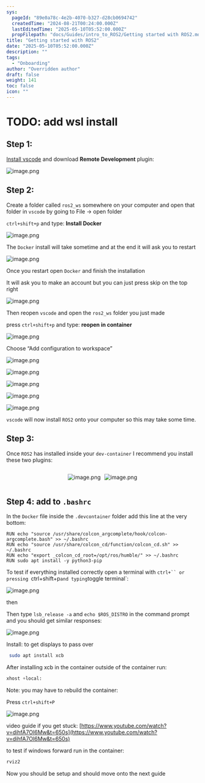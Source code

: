 ```yaml
---
sys:
  pageId: "89e0a78c-4e2b-4070-b327-d28cb0694742"
  createdTime: "2024-08-21T00:24:00.000Z"
  lastEditedTime: "2025-05-10T05:52:00.000Z"
  propFilepath: "docs/Guides/intro_to_ROS2/Getting started with ROS2.md"
title: "Getting started with ROS2"
date: "2025-05-10T05:52:00.000Z"
description: ""
tags:
  - "Onboarding"
author: "Overridden author"
draft: false
weight: 141
toc: false
icon: ""
---
```


# TODO: add wsl install

## Step 1:

[Install vscode](https://code.visualstudio.com/download) and download **Remote Development** plugin:

![image.png](https://prod-files-secure.s3.us-west-2.amazonaws.com/d518164a-d88e-44d1-a4ee-3adb3bd8bce0/efb52993-1881-4a40-b95e-6f020334f022/image.png?X-Amz-Algorithm=AWS4-HMAC-SHA256&X-Amz-Content-Sha256=UNSIGNED-PAYLOAD&X-Amz-Credential=ASIAZI2LB466RARLLUQH%2F20250619%2Fus-west-2%2Fs3%2Faws4_request&X-Amz-Date=20250619T041756Z&X-Amz-Expires=3600&X-Amz-Security-Token=IQoJb3JpZ2luX2VjELT%2F%2F%2F%2F%2F%2F%2F%2F%2F%2FwEaCXVzLXdlc3QtMiJGMEQCIFVOnnd%2FKaEAiNGK11lwStgNZqexRF0mv3KW43yJB14MAiB10Qi58t0TkJHJDkI1%2B8gpiTydQBKRgHqhq%2BgkfDVJ2SqIBAic%2F%2F%2F%2F%2F%2F%2F%2F%2F%2F8BEAAaDDYzNzQyMzE4MzgwNSIMmsQt39z%2BpmUw9xgEKtwDwH4JFTEbJnU6q8vVt0Bt7bMe5BrrumgD2amOtnZLC%2FNY8CFMiiNGMabGgjYT1ON%2FbvjYPK0bZ9rAsrFSf0HbrnLXyn3N7aB%2F7%2BTbT%2FPEO3oDoaVJo9ejvAu93uOxKQSeAo11eCNfSyCWv2MDI6tCoskJLOirML0p6KSP1W7tooF1f5Yj9WPMldHb56%2F4pELX0NFNoo0ecEflgiUxwlOXCdzNHyURiNRg2zpNU9ReUVPpqbC6H5GDXzTf3N8%2FQqnwTVdWGc%2FQNhPL7xdVzp3OaKnFP1p%2F4io0Fx8kt%2B0GiD3fcIrPEgAyec1A3GNeOFKx2d1RXJcWpKHyaANxrh%2BX9cAaRTrpuMq2O3%2Fkv4ln3CrKkhgxHL09PpXUwteOH%2BXprxfNJ62RogyQbdzu4IdRdPXkFdc5UGtdiABE8wdZZz3naSkG0YfF8T7zAoqraJSODDxEiGRD%2BS0YLqsS5txJ4K5nZR29BexfZ4NiFoTPEYqaVI3Zpz4Hz0l9l7%2BoPv14ecfq8s1a6OoJ7xvl72sv2EpmT9v9AXeOLcHGehAjvvlQy%2FCD%2BOYhndnlTy3loPPQ1LVWVpIQZy5ZCRC2QGbkg78CXK8scmiksx8jakXCFwVWLLdnH0fuiMarGjgwtoTOwgY6pgGHs8QM8wSoNrD9AG2%2FdQuB8KetbHa60tbLpQ2OhC4NLCJBrWDoWLodiSbGLeqa5hqSGSa5BzeVKtwr2Dd%2BPrCpEyQhGviKp3mithzNAOJhcDa17uA%2FfreZWU5ocCmQf7KLF8hRBNI4wIe84bhAkRrT5usW5KjL6cT9hAkh0fvUv0zi%2FUNt0KZN6HwX9VrbLtuyOrRY%2F4kcnrtJJa6q0AmWdPSPla4W&X-Amz-Signature=db5eceaaf74dc28bad2d259a543affc3549e59a285f4f75a202af411dc21f8fb&X-Amz-SignedHeaders=host&x-amz-checksum-mode=ENABLED&x-id=GetObject)

## Step 2:

Create a folder called `ros2_ws` somewhere on your computer and open that folder in `vscode` by going to File → open folder 

`ctrl+shift+p` and type: **Install Docker**

![image.png](https://prod-files-secure.s3.us-west-2.amazonaws.com/d518164a-d88e-44d1-a4ee-3adb3bd8bce0/2269dc0e-1cd5-47ff-bceb-c04ad9b2eab0/image.png?X-Amz-Algorithm=AWS4-HMAC-SHA256&X-Amz-Content-Sha256=UNSIGNED-PAYLOAD&X-Amz-Credential=ASIAZI2LB466RARLLUQH%2F20250619%2Fus-west-2%2Fs3%2Faws4_request&X-Amz-Date=20250619T041756Z&X-Amz-Expires=3600&X-Amz-Security-Token=IQoJb3JpZ2luX2VjELT%2F%2F%2F%2F%2F%2F%2F%2F%2F%2FwEaCXVzLXdlc3QtMiJGMEQCIFVOnnd%2FKaEAiNGK11lwStgNZqexRF0mv3KW43yJB14MAiB10Qi58t0TkJHJDkI1%2B8gpiTydQBKRgHqhq%2BgkfDVJ2SqIBAic%2F%2F%2F%2F%2F%2F%2F%2F%2F%2F8BEAAaDDYzNzQyMzE4MzgwNSIMmsQt39z%2BpmUw9xgEKtwDwH4JFTEbJnU6q8vVt0Bt7bMe5BrrumgD2amOtnZLC%2FNY8CFMiiNGMabGgjYT1ON%2FbvjYPK0bZ9rAsrFSf0HbrnLXyn3N7aB%2F7%2BTbT%2FPEO3oDoaVJo9ejvAu93uOxKQSeAo11eCNfSyCWv2MDI6tCoskJLOirML0p6KSP1W7tooF1f5Yj9WPMldHb56%2F4pELX0NFNoo0ecEflgiUxwlOXCdzNHyURiNRg2zpNU9ReUVPpqbC6H5GDXzTf3N8%2FQqnwTVdWGc%2FQNhPL7xdVzp3OaKnFP1p%2F4io0Fx8kt%2B0GiD3fcIrPEgAyec1A3GNeOFKx2d1RXJcWpKHyaANxrh%2BX9cAaRTrpuMq2O3%2Fkv4ln3CrKkhgxHL09PpXUwteOH%2BXprxfNJ62RogyQbdzu4IdRdPXkFdc5UGtdiABE8wdZZz3naSkG0YfF8T7zAoqraJSODDxEiGRD%2BS0YLqsS5txJ4K5nZR29BexfZ4NiFoTPEYqaVI3Zpz4Hz0l9l7%2BoPv14ecfq8s1a6OoJ7xvl72sv2EpmT9v9AXeOLcHGehAjvvlQy%2FCD%2BOYhndnlTy3loPPQ1LVWVpIQZy5ZCRC2QGbkg78CXK8scmiksx8jakXCFwVWLLdnH0fuiMarGjgwtoTOwgY6pgGHs8QM8wSoNrD9AG2%2FdQuB8KetbHa60tbLpQ2OhC4NLCJBrWDoWLodiSbGLeqa5hqSGSa5BzeVKtwr2Dd%2BPrCpEyQhGviKp3mithzNAOJhcDa17uA%2FfreZWU5ocCmQf7KLF8hRBNI4wIe84bhAkRrT5usW5KjL6cT9hAkh0fvUv0zi%2FUNt0KZN6HwX9VrbLtuyOrRY%2F4kcnrtJJa6q0AmWdPSPla4W&X-Amz-Signature=96893ede11d7c666ab2f25c7666670cf188a2be9ad6414cf0b7f71b7ae7f6b95&X-Amz-SignedHeaders=host&x-amz-checksum-mode=ENABLED&x-id=GetObject)

The `Docker` install will take sometime and at the end it will ask you to restart

![image.png](https://prod-files-secure.s3.us-west-2.amazonaws.com/d518164a-d88e-44d1-a4ee-3adb3bd8bce0/ed233f78-be33-4b1f-b89c-9c346c0e961e/image.png?X-Amz-Algorithm=AWS4-HMAC-SHA256&X-Amz-Content-Sha256=UNSIGNED-PAYLOAD&X-Amz-Credential=ASIAZI2LB466RARLLUQH%2F20250619%2Fus-west-2%2Fs3%2Faws4_request&X-Amz-Date=20250619T041756Z&X-Amz-Expires=3600&X-Amz-Security-Token=IQoJb3JpZ2luX2VjELT%2F%2F%2F%2F%2F%2F%2F%2F%2F%2FwEaCXVzLXdlc3QtMiJGMEQCIFVOnnd%2FKaEAiNGK11lwStgNZqexRF0mv3KW43yJB14MAiB10Qi58t0TkJHJDkI1%2B8gpiTydQBKRgHqhq%2BgkfDVJ2SqIBAic%2F%2F%2F%2F%2F%2F%2F%2F%2F%2F8BEAAaDDYzNzQyMzE4MzgwNSIMmsQt39z%2BpmUw9xgEKtwDwH4JFTEbJnU6q8vVt0Bt7bMe5BrrumgD2amOtnZLC%2FNY8CFMiiNGMabGgjYT1ON%2FbvjYPK0bZ9rAsrFSf0HbrnLXyn3N7aB%2F7%2BTbT%2FPEO3oDoaVJo9ejvAu93uOxKQSeAo11eCNfSyCWv2MDI6tCoskJLOirML0p6KSP1W7tooF1f5Yj9WPMldHb56%2F4pELX0NFNoo0ecEflgiUxwlOXCdzNHyURiNRg2zpNU9ReUVPpqbC6H5GDXzTf3N8%2FQqnwTVdWGc%2FQNhPL7xdVzp3OaKnFP1p%2F4io0Fx8kt%2B0GiD3fcIrPEgAyec1A3GNeOFKx2d1RXJcWpKHyaANxrh%2BX9cAaRTrpuMq2O3%2Fkv4ln3CrKkhgxHL09PpXUwteOH%2BXprxfNJ62RogyQbdzu4IdRdPXkFdc5UGtdiABE8wdZZz3naSkG0YfF8T7zAoqraJSODDxEiGRD%2BS0YLqsS5txJ4K5nZR29BexfZ4NiFoTPEYqaVI3Zpz4Hz0l9l7%2BoPv14ecfq8s1a6OoJ7xvl72sv2EpmT9v9AXeOLcHGehAjvvlQy%2FCD%2BOYhndnlTy3loPPQ1LVWVpIQZy5ZCRC2QGbkg78CXK8scmiksx8jakXCFwVWLLdnH0fuiMarGjgwtoTOwgY6pgGHs8QM8wSoNrD9AG2%2FdQuB8KetbHa60tbLpQ2OhC4NLCJBrWDoWLodiSbGLeqa5hqSGSa5BzeVKtwr2Dd%2BPrCpEyQhGviKp3mithzNAOJhcDa17uA%2FfreZWU5ocCmQf7KLF8hRBNI4wIe84bhAkRrT5usW5KjL6cT9hAkh0fvUv0zi%2FUNt0KZN6HwX9VrbLtuyOrRY%2F4kcnrtJJa6q0AmWdPSPla4W&X-Amz-Signature=24f52d100c6d833248f8fdea7e66aff3e01f7455c2f5070e11bec18a0bc68010&X-Amz-SignedHeaders=host&x-amz-checksum-mode=ENABLED&x-id=GetObject)

Once you restart open `Docker` and finish the installation

It will ask you to make an account but you can just press skip on the top right

![image.png](https://prod-files-secure.s3.us-west-2.amazonaws.com/d518164a-d88e-44d1-a4ee-3adb3bd8bce0/21010ad9-1659-4fd9-9f59-9932a09b2a3d/image.png?X-Amz-Algorithm=AWS4-HMAC-SHA256&X-Amz-Content-Sha256=UNSIGNED-PAYLOAD&X-Amz-Credential=ASIAZI2LB466RARLLUQH%2F20250619%2Fus-west-2%2Fs3%2Faws4_request&X-Amz-Date=20250619T041756Z&X-Amz-Expires=3600&X-Amz-Security-Token=IQoJb3JpZ2luX2VjELT%2F%2F%2F%2F%2F%2F%2F%2F%2F%2FwEaCXVzLXdlc3QtMiJGMEQCIFVOnnd%2FKaEAiNGK11lwStgNZqexRF0mv3KW43yJB14MAiB10Qi58t0TkJHJDkI1%2B8gpiTydQBKRgHqhq%2BgkfDVJ2SqIBAic%2F%2F%2F%2F%2F%2F%2F%2F%2F%2F8BEAAaDDYzNzQyMzE4MzgwNSIMmsQt39z%2BpmUw9xgEKtwDwH4JFTEbJnU6q8vVt0Bt7bMe5BrrumgD2amOtnZLC%2FNY8CFMiiNGMabGgjYT1ON%2FbvjYPK0bZ9rAsrFSf0HbrnLXyn3N7aB%2F7%2BTbT%2FPEO3oDoaVJo9ejvAu93uOxKQSeAo11eCNfSyCWv2MDI6tCoskJLOirML0p6KSP1W7tooF1f5Yj9WPMldHb56%2F4pELX0NFNoo0ecEflgiUxwlOXCdzNHyURiNRg2zpNU9ReUVPpqbC6H5GDXzTf3N8%2FQqnwTVdWGc%2FQNhPL7xdVzp3OaKnFP1p%2F4io0Fx8kt%2B0GiD3fcIrPEgAyec1A3GNeOFKx2d1RXJcWpKHyaANxrh%2BX9cAaRTrpuMq2O3%2Fkv4ln3CrKkhgxHL09PpXUwteOH%2BXprxfNJ62RogyQbdzu4IdRdPXkFdc5UGtdiABE8wdZZz3naSkG0YfF8T7zAoqraJSODDxEiGRD%2BS0YLqsS5txJ4K5nZR29BexfZ4NiFoTPEYqaVI3Zpz4Hz0l9l7%2BoPv14ecfq8s1a6OoJ7xvl72sv2EpmT9v9AXeOLcHGehAjvvlQy%2FCD%2BOYhndnlTy3loPPQ1LVWVpIQZy5ZCRC2QGbkg78CXK8scmiksx8jakXCFwVWLLdnH0fuiMarGjgwtoTOwgY6pgGHs8QM8wSoNrD9AG2%2FdQuB8KetbHa60tbLpQ2OhC4NLCJBrWDoWLodiSbGLeqa5hqSGSa5BzeVKtwr2Dd%2BPrCpEyQhGviKp3mithzNAOJhcDa17uA%2FfreZWU5ocCmQf7KLF8hRBNI4wIe84bhAkRrT5usW5KjL6cT9hAkh0fvUv0zi%2FUNt0KZN6HwX9VrbLtuyOrRY%2F4kcnrtJJa6q0AmWdPSPla4W&X-Amz-Signature=3b435de851096397b6707500215ca0f9da1bccd26fce7d7da238fbadcb95894d&X-Amz-SignedHeaders=host&x-amz-checksum-mode=ENABLED&x-id=GetObject)

Then reopen `vscode` and open the `ros2_ws` folder you just made

press `ctrl+shift+p` and type: **reopen in container**

![image.png](https://prod-files-secure.s3.us-west-2.amazonaws.com/d518164a-d88e-44d1-a4ee-3adb3bd8bce0/4e93b8c2-41ad-488c-8095-c74205196118/image.png?X-Amz-Algorithm=AWS4-HMAC-SHA256&X-Amz-Content-Sha256=UNSIGNED-PAYLOAD&X-Amz-Credential=ASIAZI2LB466RARLLUQH%2F20250619%2Fus-west-2%2Fs3%2Faws4_request&X-Amz-Date=20250619T041756Z&X-Amz-Expires=3600&X-Amz-Security-Token=IQoJb3JpZ2luX2VjELT%2F%2F%2F%2F%2F%2F%2F%2F%2F%2FwEaCXVzLXdlc3QtMiJGMEQCIFVOnnd%2FKaEAiNGK11lwStgNZqexRF0mv3KW43yJB14MAiB10Qi58t0TkJHJDkI1%2B8gpiTydQBKRgHqhq%2BgkfDVJ2SqIBAic%2F%2F%2F%2F%2F%2F%2F%2F%2F%2F8BEAAaDDYzNzQyMzE4MzgwNSIMmsQt39z%2BpmUw9xgEKtwDwH4JFTEbJnU6q8vVt0Bt7bMe5BrrumgD2amOtnZLC%2FNY8CFMiiNGMabGgjYT1ON%2FbvjYPK0bZ9rAsrFSf0HbrnLXyn3N7aB%2F7%2BTbT%2FPEO3oDoaVJo9ejvAu93uOxKQSeAo11eCNfSyCWv2MDI6tCoskJLOirML0p6KSP1W7tooF1f5Yj9WPMldHb56%2F4pELX0NFNoo0ecEflgiUxwlOXCdzNHyURiNRg2zpNU9ReUVPpqbC6H5GDXzTf3N8%2FQqnwTVdWGc%2FQNhPL7xdVzp3OaKnFP1p%2F4io0Fx8kt%2B0GiD3fcIrPEgAyec1A3GNeOFKx2d1RXJcWpKHyaANxrh%2BX9cAaRTrpuMq2O3%2Fkv4ln3CrKkhgxHL09PpXUwteOH%2BXprxfNJ62RogyQbdzu4IdRdPXkFdc5UGtdiABE8wdZZz3naSkG0YfF8T7zAoqraJSODDxEiGRD%2BS0YLqsS5txJ4K5nZR29BexfZ4NiFoTPEYqaVI3Zpz4Hz0l9l7%2BoPv14ecfq8s1a6OoJ7xvl72sv2EpmT9v9AXeOLcHGehAjvvlQy%2FCD%2BOYhndnlTy3loPPQ1LVWVpIQZy5ZCRC2QGbkg78CXK8scmiksx8jakXCFwVWLLdnH0fuiMarGjgwtoTOwgY6pgGHs8QM8wSoNrD9AG2%2FdQuB8KetbHa60tbLpQ2OhC4NLCJBrWDoWLodiSbGLeqa5hqSGSa5BzeVKtwr2Dd%2BPrCpEyQhGviKp3mithzNAOJhcDa17uA%2FfreZWU5ocCmQf7KLF8hRBNI4wIe84bhAkRrT5usW5KjL6cT9hAkh0fvUv0zi%2FUNt0KZN6HwX9VrbLtuyOrRY%2F4kcnrtJJa6q0AmWdPSPla4W&X-Amz-Signature=67f3391c7ca3a244032aeca3facfb78d04488c39cf1fcae202276c93c722e342&X-Amz-SignedHeaders=host&x-amz-checksum-mode=ENABLED&x-id=GetObject)

Choose “Add configuration to workspace”

![image.png](https://prod-files-secure.s3.us-west-2.amazonaws.com/d518164a-d88e-44d1-a4ee-3adb3bd8bce0/9560b282-5060-4989-ba37-97e7b2c22476/image.png?X-Amz-Algorithm=AWS4-HMAC-SHA256&X-Amz-Content-Sha256=UNSIGNED-PAYLOAD&X-Amz-Credential=ASIAZI2LB466RARLLUQH%2F20250619%2Fus-west-2%2Fs3%2Faws4_request&X-Amz-Date=20250619T041756Z&X-Amz-Expires=3600&X-Amz-Security-Token=IQoJb3JpZ2luX2VjELT%2F%2F%2F%2F%2F%2F%2F%2F%2F%2FwEaCXVzLXdlc3QtMiJGMEQCIFVOnnd%2FKaEAiNGK11lwStgNZqexRF0mv3KW43yJB14MAiB10Qi58t0TkJHJDkI1%2B8gpiTydQBKRgHqhq%2BgkfDVJ2SqIBAic%2F%2F%2F%2F%2F%2F%2F%2F%2F%2F8BEAAaDDYzNzQyMzE4MzgwNSIMmsQt39z%2BpmUw9xgEKtwDwH4JFTEbJnU6q8vVt0Bt7bMe5BrrumgD2amOtnZLC%2FNY8CFMiiNGMabGgjYT1ON%2FbvjYPK0bZ9rAsrFSf0HbrnLXyn3N7aB%2F7%2BTbT%2FPEO3oDoaVJo9ejvAu93uOxKQSeAo11eCNfSyCWv2MDI6tCoskJLOirML0p6KSP1W7tooF1f5Yj9WPMldHb56%2F4pELX0NFNoo0ecEflgiUxwlOXCdzNHyURiNRg2zpNU9ReUVPpqbC6H5GDXzTf3N8%2FQqnwTVdWGc%2FQNhPL7xdVzp3OaKnFP1p%2F4io0Fx8kt%2B0GiD3fcIrPEgAyec1A3GNeOFKx2d1RXJcWpKHyaANxrh%2BX9cAaRTrpuMq2O3%2Fkv4ln3CrKkhgxHL09PpXUwteOH%2BXprxfNJ62RogyQbdzu4IdRdPXkFdc5UGtdiABE8wdZZz3naSkG0YfF8T7zAoqraJSODDxEiGRD%2BS0YLqsS5txJ4K5nZR29BexfZ4NiFoTPEYqaVI3Zpz4Hz0l9l7%2BoPv14ecfq8s1a6OoJ7xvl72sv2EpmT9v9AXeOLcHGehAjvvlQy%2FCD%2BOYhndnlTy3loPPQ1LVWVpIQZy5ZCRC2QGbkg78CXK8scmiksx8jakXCFwVWLLdnH0fuiMarGjgwtoTOwgY6pgGHs8QM8wSoNrD9AG2%2FdQuB8KetbHa60tbLpQ2OhC4NLCJBrWDoWLodiSbGLeqa5hqSGSa5BzeVKtwr2Dd%2BPrCpEyQhGviKp3mithzNAOJhcDa17uA%2FfreZWU5ocCmQf7KLF8hRBNI4wIe84bhAkRrT5usW5KjL6cT9hAkh0fvUv0zi%2FUNt0KZN6HwX9VrbLtuyOrRY%2F4kcnrtJJa6q0AmWdPSPla4W&X-Amz-Signature=8a1888ffdf9469e04fb74d6b12fb9a7ee652f5243dc12b3327c3978ae88c7886&X-Amz-SignedHeaders=host&x-amz-checksum-mode=ENABLED&x-id=GetObject)

![image.png](https://prod-files-secure.s3.us-west-2.amazonaws.com/d518164a-d88e-44d1-a4ee-3adb3bd8bce0/2ee63f81-886b-48e8-a553-dc6e5eac99e4/image.png?X-Amz-Algorithm=AWS4-HMAC-SHA256&X-Amz-Content-Sha256=UNSIGNED-PAYLOAD&X-Amz-Credential=ASIAZI2LB466RARLLUQH%2F20250619%2Fus-west-2%2Fs3%2Faws4_request&X-Amz-Date=20250619T041756Z&X-Amz-Expires=3600&X-Amz-Security-Token=IQoJb3JpZ2luX2VjELT%2F%2F%2F%2F%2F%2F%2F%2F%2F%2FwEaCXVzLXdlc3QtMiJGMEQCIFVOnnd%2FKaEAiNGK11lwStgNZqexRF0mv3KW43yJB14MAiB10Qi58t0TkJHJDkI1%2B8gpiTydQBKRgHqhq%2BgkfDVJ2SqIBAic%2F%2F%2F%2F%2F%2F%2F%2F%2F%2F8BEAAaDDYzNzQyMzE4MzgwNSIMmsQt39z%2BpmUw9xgEKtwDwH4JFTEbJnU6q8vVt0Bt7bMe5BrrumgD2amOtnZLC%2FNY8CFMiiNGMabGgjYT1ON%2FbvjYPK0bZ9rAsrFSf0HbrnLXyn3N7aB%2F7%2BTbT%2FPEO3oDoaVJo9ejvAu93uOxKQSeAo11eCNfSyCWv2MDI6tCoskJLOirML0p6KSP1W7tooF1f5Yj9WPMldHb56%2F4pELX0NFNoo0ecEflgiUxwlOXCdzNHyURiNRg2zpNU9ReUVPpqbC6H5GDXzTf3N8%2FQqnwTVdWGc%2FQNhPL7xdVzp3OaKnFP1p%2F4io0Fx8kt%2B0GiD3fcIrPEgAyec1A3GNeOFKx2d1RXJcWpKHyaANxrh%2BX9cAaRTrpuMq2O3%2Fkv4ln3CrKkhgxHL09PpXUwteOH%2BXprxfNJ62RogyQbdzu4IdRdPXkFdc5UGtdiABE8wdZZz3naSkG0YfF8T7zAoqraJSODDxEiGRD%2BS0YLqsS5txJ4K5nZR29BexfZ4NiFoTPEYqaVI3Zpz4Hz0l9l7%2BoPv14ecfq8s1a6OoJ7xvl72sv2EpmT9v9AXeOLcHGehAjvvlQy%2FCD%2BOYhndnlTy3loPPQ1LVWVpIQZy5ZCRC2QGbkg78CXK8scmiksx8jakXCFwVWLLdnH0fuiMarGjgwtoTOwgY6pgGHs8QM8wSoNrD9AG2%2FdQuB8KetbHa60tbLpQ2OhC4NLCJBrWDoWLodiSbGLeqa5hqSGSa5BzeVKtwr2Dd%2BPrCpEyQhGviKp3mithzNAOJhcDa17uA%2FfreZWU5ocCmQf7KLF8hRBNI4wIe84bhAkRrT5usW5KjL6cT9hAkh0fvUv0zi%2FUNt0KZN6HwX9VrbLtuyOrRY%2F4kcnrtJJa6q0AmWdPSPla4W&X-Amz-Signature=13b3125b6fbcbe1a0bf76dfe9a809c1e01af7547a8f5f31a632cb3638453ad0e&X-Amz-SignedHeaders=host&x-amz-checksum-mode=ENABLED&x-id=GetObject)

![image.png](https://prod-files-secure.s3.us-west-2.amazonaws.com/d518164a-d88e-44d1-a4ee-3adb3bd8bce0/ae1580b2-b048-407e-aed9-b584224a7a04/image.png?X-Amz-Algorithm=AWS4-HMAC-SHA256&X-Amz-Content-Sha256=UNSIGNED-PAYLOAD&X-Amz-Credential=ASIAZI2LB466RARLLUQH%2F20250619%2Fus-west-2%2Fs3%2Faws4_request&X-Amz-Date=20250619T041756Z&X-Amz-Expires=3600&X-Amz-Security-Token=IQoJb3JpZ2luX2VjELT%2F%2F%2F%2F%2F%2F%2F%2F%2F%2FwEaCXVzLXdlc3QtMiJGMEQCIFVOnnd%2FKaEAiNGK11lwStgNZqexRF0mv3KW43yJB14MAiB10Qi58t0TkJHJDkI1%2B8gpiTydQBKRgHqhq%2BgkfDVJ2SqIBAic%2F%2F%2F%2F%2F%2F%2F%2F%2F%2F8BEAAaDDYzNzQyMzE4MzgwNSIMmsQt39z%2BpmUw9xgEKtwDwH4JFTEbJnU6q8vVt0Bt7bMe5BrrumgD2amOtnZLC%2FNY8CFMiiNGMabGgjYT1ON%2FbvjYPK0bZ9rAsrFSf0HbrnLXyn3N7aB%2F7%2BTbT%2FPEO3oDoaVJo9ejvAu93uOxKQSeAo11eCNfSyCWv2MDI6tCoskJLOirML0p6KSP1W7tooF1f5Yj9WPMldHb56%2F4pELX0NFNoo0ecEflgiUxwlOXCdzNHyURiNRg2zpNU9ReUVPpqbC6H5GDXzTf3N8%2FQqnwTVdWGc%2FQNhPL7xdVzp3OaKnFP1p%2F4io0Fx8kt%2B0GiD3fcIrPEgAyec1A3GNeOFKx2d1RXJcWpKHyaANxrh%2BX9cAaRTrpuMq2O3%2Fkv4ln3CrKkhgxHL09PpXUwteOH%2BXprxfNJ62RogyQbdzu4IdRdPXkFdc5UGtdiABE8wdZZz3naSkG0YfF8T7zAoqraJSODDxEiGRD%2BS0YLqsS5txJ4K5nZR29BexfZ4NiFoTPEYqaVI3Zpz4Hz0l9l7%2BoPv14ecfq8s1a6OoJ7xvl72sv2EpmT9v9AXeOLcHGehAjvvlQy%2FCD%2BOYhndnlTy3loPPQ1LVWVpIQZy5ZCRC2QGbkg78CXK8scmiksx8jakXCFwVWLLdnH0fuiMarGjgwtoTOwgY6pgGHs8QM8wSoNrD9AG2%2FdQuB8KetbHa60tbLpQ2OhC4NLCJBrWDoWLodiSbGLeqa5hqSGSa5BzeVKtwr2Dd%2BPrCpEyQhGviKp3mithzNAOJhcDa17uA%2FfreZWU5ocCmQf7KLF8hRBNI4wIe84bhAkRrT5usW5KjL6cT9hAkh0fvUv0zi%2FUNt0KZN6HwX9VrbLtuyOrRY%2F4kcnrtJJa6q0AmWdPSPla4W&X-Amz-Signature=9df47561545c4f4c3a6488b0034f11259bbc929c1f70bf51aaf5451f354d06e2&X-Amz-SignedHeaders=host&x-amz-checksum-mode=ENABLED&x-id=GetObject)

![image.png](https://prod-files-secure.s3.us-west-2.amazonaws.com/d518164a-d88e-44d1-a4ee-3adb3bd8bce0/53255b28-f75e-430f-b9e3-c0ac8577e42b/image.png?X-Amz-Algorithm=AWS4-HMAC-SHA256&X-Amz-Content-Sha256=UNSIGNED-PAYLOAD&X-Amz-Credential=ASIAZI2LB466RARLLUQH%2F20250619%2Fus-west-2%2Fs3%2Faws4_request&X-Amz-Date=20250619T041756Z&X-Amz-Expires=3600&X-Amz-Security-Token=IQoJb3JpZ2luX2VjELT%2F%2F%2F%2F%2F%2F%2F%2F%2F%2FwEaCXVzLXdlc3QtMiJGMEQCIFVOnnd%2FKaEAiNGK11lwStgNZqexRF0mv3KW43yJB14MAiB10Qi58t0TkJHJDkI1%2B8gpiTydQBKRgHqhq%2BgkfDVJ2SqIBAic%2F%2F%2F%2F%2F%2F%2F%2F%2F%2F8BEAAaDDYzNzQyMzE4MzgwNSIMmsQt39z%2BpmUw9xgEKtwDwH4JFTEbJnU6q8vVt0Bt7bMe5BrrumgD2amOtnZLC%2FNY8CFMiiNGMabGgjYT1ON%2FbvjYPK0bZ9rAsrFSf0HbrnLXyn3N7aB%2F7%2BTbT%2FPEO3oDoaVJo9ejvAu93uOxKQSeAo11eCNfSyCWv2MDI6tCoskJLOirML0p6KSP1W7tooF1f5Yj9WPMldHb56%2F4pELX0NFNoo0ecEflgiUxwlOXCdzNHyURiNRg2zpNU9ReUVPpqbC6H5GDXzTf3N8%2FQqnwTVdWGc%2FQNhPL7xdVzp3OaKnFP1p%2F4io0Fx8kt%2B0GiD3fcIrPEgAyec1A3GNeOFKx2d1RXJcWpKHyaANxrh%2BX9cAaRTrpuMq2O3%2Fkv4ln3CrKkhgxHL09PpXUwteOH%2BXprxfNJ62RogyQbdzu4IdRdPXkFdc5UGtdiABE8wdZZz3naSkG0YfF8T7zAoqraJSODDxEiGRD%2BS0YLqsS5txJ4K5nZR29BexfZ4NiFoTPEYqaVI3Zpz4Hz0l9l7%2BoPv14ecfq8s1a6OoJ7xvl72sv2EpmT9v9AXeOLcHGehAjvvlQy%2FCD%2BOYhndnlTy3loPPQ1LVWVpIQZy5ZCRC2QGbkg78CXK8scmiksx8jakXCFwVWLLdnH0fuiMarGjgwtoTOwgY6pgGHs8QM8wSoNrD9AG2%2FdQuB8KetbHa60tbLpQ2OhC4NLCJBrWDoWLodiSbGLeqa5hqSGSa5BzeVKtwr2Dd%2BPrCpEyQhGviKp3mithzNAOJhcDa17uA%2FfreZWU5ocCmQf7KLF8hRBNI4wIe84bhAkRrT5usW5KjL6cT9hAkh0fvUv0zi%2FUNt0KZN6HwX9VrbLtuyOrRY%2F4kcnrtJJa6q0AmWdPSPla4W&X-Amz-Signature=51eb662211278e7ec8cfab69b2c7619e3bf16a1b1487cb5ac030ae6780ab094a&X-Amz-SignedHeaders=host&x-amz-checksum-mode=ENABLED&x-id=GetObject)

![image.png](https://prod-files-secure.s3.us-west-2.amazonaws.com/d518164a-d88e-44d1-a4ee-3adb3bd8bce0/7c562767-5af9-4ffb-97d1-327bcdf4ee00/image.png?X-Amz-Algorithm=AWS4-HMAC-SHA256&X-Amz-Content-Sha256=UNSIGNED-PAYLOAD&X-Amz-Credential=ASIAZI2LB466RARLLUQH%2F20250619%2Fus-west-2%2Fs3%2Faws4_request&X-Amz-Date=20250619T041756Z&X-Amz-Expires=3600&X-Amz-Security-Token=IQoJb3JpZ2luX2VjELT%2F%2F%2F%2F%2F%2F%2F%2F%2F%2FwEaCXVzLXdlc3QtMiJGMEQCIFVOnnd%2FKaEAiNGK11lwStgNZqexRF0mv3KW43yJB14MAiB10Qi58t0TkJHJDkI1%2B8gpiTydQBKRgHqhq%2BgkfDVJ2SqIBAic%2F%2F%2F%2F%2F%2F%2F%2F%2F%2F8BEAAaDDYzNzQyMzE4MzgwNSIMmsQt39z%2BpmUw9xgEKtwDwH4JFTEbJnU6q8vVt0Bt7bMe5BrrumgD2amOtnZLC%2FNY8CFMiiNGMabGgjYT1ON%2FbvjYPK0bZ9rAsrFSf0HbrnLXyn3N7aB%2F7%2BTbT%2FPEO3oDoaVJo9ejvAu93uOxKQSeAo11eCNfSyCWv2MDI6tCoskJLOirML0p6KSP1W7tooF1f5Yj9WPMldHb56%2F4pELX0NFNoo0ecEflgiUxwlOXCdzNHyURiNRg2zpNU9ReUVPpqbC6H5GDXzTf3N8%2FQqnwTVdWGc%2FQNhPL7xdVzp3OaKnFP1p%2F4io0Fx8kt%2B0GiD3fcIrPEgAyec1A3GNeOFKx2d1RXJcWpKHyaANxrh%2BX9cAaRTrpuMq2O3%2Fkv4ln3CrKkhgxHL09PpXUwteOH%2BXprxfNJ62RogyQbdzu4IdRdPXkFdc5UGtdiABE8wdZZz3naSkG0YfF8T7zAoqraJSODDxEiGRD%2BS0YLqsS5txJ4K5nZR29BexfZ4NiFoTPEYqaVI3Zpz4Hz0l9l7%2BoPv14ecfq8s1a6OoJ7xvl72sv2EpmT9v9AXeOLcHGehAjvvlQy%2FCD%2BOYhndnlTy3loPPQ1LVWVpIQZy5ZCRC2QGbkg78CXK8scmiksx8jakXCFwVWLLdnH0fuiMarGjgwtoTOwgY6pgGHs8QM8wSoNrD9AG2%2FdQuB8KetbHa60tbLpQ2OhC4NLCJBrWDoWLodiSbGLeqa5hqSGSa5BzeVKtwr2Dd%2BPrCpEyQhGviKp3mithzNAOJhcDa17uA%2FfreZWU5ocCmQf7KLF8hRBNI4wIe84bhAkRrT5usW5KjL6cT9hAkh0fvUv0zi%2FUNt0KZN6HwX9VrbLtuyOrRY%2F4kcnrtJJa6q0AmWdPSPla4W&X-Amz-Signature=4cf430bb60be739de674d163ffbf53a6933f998403afc4323fac2f338fe2b3ef&X-Amz-SignedHeaders=host&x-amz-checksum-mode=ENABLED&x-id=GetObject)

`vscode` will now install `ROS2` onto your computer so this may take some time.

## Step 3:

Once `ROS2` has installed inside your `dev-container` I recommend you install these two plugins:

<div style="display: flex;flex-direction: row; column-gap:10px; max-width: 630px;justify-content: center;">
<div>

![image.png](https://prod-files-secure.s3.us-west-2.amazonaws.com/d518164a-d88e-44d1-a4ee-3adb3bd8bce0/3fc3d550-5a54-4ba1-ba6b-faa01cdb7369/image.png?X-Amz-Algorithm=AWS4-HMAC-SHA256&X-Amz-Content-Sha256=UNSIGNED-PAYLOAD&X-Amz-Credential=ASIAZI2LB466QH6644FQ%2F20250619%2Fus-west-2%2Fs3%2Faws4_request&X-Amz-Date=20250619T041757Z&X-Amz-Expires=3600&X-Amz-Security-Token=IQoJb3JpZ2luX2VjELT%2F%2F%2F%2F%2F%2F%2F%2F%2F%2FwEaCXVzLXdlc3QtMiJIMEYCIQCNF6EN4F77%2Bn8CxlEDRLfEp7I%2F%2FaX1nYQ8xgJOoPXW3wIhAJtqk%2BLUognlMlnEAsaxF2diQBVD4qcXvY7PjetjaQT0KogECJz%2F%2F%2F%2F%2F%2F%2F%2F%2F%2FwEQABoMNjM3NDIzMTgzODA1IgxTd%2FuqtsZZ1zVKxxoq3AMOBoFpibfNgJZPkfoLpcVJ0XMBca2cxQiQaR99DcJDEYkmURzQMl8StHhzoDNmLSpU5dJPFGHr01oIaoXZhQ2FMR0h7T8LIbv3LFG9ytLeUQC%2BGpDlguXx%2Bq2L8rSDtAtfbyC1MmXxmd8asFTGPnxBXhk%2F9%2FqeNyZQVkPk6AsITMQZN%2ByD%2Bes%2B1F0uB%2FxodNZjo7U%2FqboaY%2BgzJ1MabBCvMU76J1nagsdXDKYiPy9P87B9CbQrcGct43v70iODwJVv95joO8Y9RVMUYwB1C%2BvjSagctxzfNK9zifMXlPACOeiFrmSTQNf53w52MBHLVEx%2F48hL03UISxLO5Nb%2BgKqXknXrRjRGsHuLqCws0btqaurkavnEbSS7exWg6xaOK9QUlhoJCcd6c4SSWfXNko003xQK0xwp6riUQjDKM9YnFMwAdt%2FozZ%2Fx%2BrOruChsoo9IwUfybu1bFIQ1Q2vRPxR%2B0ZH5T2oLPPKBNvtMu8E70%2FMJ1zzN8L0dZs8j4TCAzqZCbRXGcwEG9uSKsAZ76wetg0Sqpw2xxtfxI0zsTHC4OP3c83WxTj%2BpAiE2OsM4GySTOctMi9t8g%2FIJZTQP58vM64MKBCyTSg9ouV4iYz3pRNcMx5kAtyNiZiCzljD5g87CBjqkAV3BLtPjI%2FLZso0R8URhw3ucklPC78%2B%2B%2BfT7VBKdocnMWyhxNtHesGoQAxBprv3%2Fq5IBjJElMCnX1egYPQXCmpCGirhmnJly0W3usS%2BsId0N99Iu7AiDNxYLnHcAOjOcM04XmpGMV00nCH8%2B08KY%2F1hMWyNN5CLZCGBPBhQpMFKWQ4WavKPGy2%2BkPt4BdvnQa25GOrVajkuadEM%2Bqm%2F8WP1XxcH1&X-Amz-Signature=bdd6d3c6abbe955ffef2556dc05403921c30adf1d9d8a36686fbf38d0b7a641b&X-Amz-SignedHeaders=host&x-amz-checksum-mode=ENABLED&x-id=GetObject)

</div>
<div>

![image.png](https://prod-files-secure.s3.us-west-2.amazonaws.com/d518164a-d88e-44d1-a4ee-3adb3bd8bce0/d994cc66-13c2-4093-a5a3-f84cf4601a82/image.png?X-Amz-Algorithm=AWS4-HMAC-SHA256&X-Amz-Content-Sha256=UNSIGNED-PAYLOAD&X-Amz-Credential=ASIAZI2LB4662FCJKA3W%2F20250619%2Fus-west-2%2Fs3%2Faws4_request&X-Amz-Date=20250619T041757Z&X-Amz-Expires=3600&X-Amz-Security-Token=IQoJb3JpZ2luX2VjELT%2F%2F%2F%2F%2F%2F%2F%2F%2F%2FwEaCXVzLXdlc3QtMiJIMEYCIQDsweVlhREALbRVhZ7D2UlQ2gb4yaaxMQlwxmQM%2BQis4QIhAKz01CPp%2F4W%2BkV5xJXGAnPdstIHF6JekXcKrvpllL2TRKogECJz%2F%2F%2F%2F%2F%2F%2F%2F%2F%2FwEQABoMNjM3NDIzMTgzODA1IgwtuOT7sW8PiSgeYHsq3AMkf6Hr4qkBk1jYDlCHEIpWXej4BhPCxxuSfOakOPFWMNFymP0Iws42dmF7CQgHzaPPRwVIu0GVT%2BBPzRAjLLS2c0KbXD7PeAbMSSlIz0arASFHC9MdIzN2zw7venItf75j%2B%2FEGw78KGt1ac5eMSSx4TAxnYnzkbJitVOEAg9vfW2CwUeqw2sCuHiWeOujFDpEkm8mDoNG4QH3YPtf%2BAMkI5fSPpSdBz%2BVlb6yIYvYkISjwlKiWBg1AobvoWMg9SBCIs68srpYIgATktyMpp3Gaf%2Fo49AVFwovV2aP3vRgDKenZSsueqzc78nkznHFpnHG156XxZrGc5OeIBpbB6ESNrmJEl2xDs9rcykVbEdFwZrya9n5N4modHVuxPBvKljPfdFcxuskivQJr2mJc4MOWdGCJRAGjl3Hzf6FOipDyPo6Cm1g02oZ7Xd6N2RXsJby7VP1s6mbtIb3flxDalEe4Bk4M82c0iMLIhRW8PSdLAequzXH0F5JnyUoFnZ%2B%2FTG1Q39euLoIhLmfXj5lVR%2BIxYKrM2hrEGiY%2B%2B1GJJ0BZBQu2VWR55vNm%2BbnYU1VOh04ZQOKBSrJtwoGU3h8NLYv3dr%2F%2BXDXnM6hpurM8YApMP7%2BLiSEl%2FsZnOLmi9TDpg87CBjqkAW0sWRklIMCKp2vAUzeqbq%2B2LG29ncUrKqnGjQQ%2BH9Vm7fFIATRWbzsx8G%2FBmJlR5sm4xdK4vhg00PtqoHVxXlGbhphrCcZZo3vs77HlW42f1w4zwx7CdPEKndIV0ag%2F%2Fq%2FqG5TDYwHEiDMyetNvTqT70rDBYIg79ktI2S2uj44Zdz6V1xoCArXNh8zsZInu13d8jDqE4jTBv09xxeadxpY6X0lE&X-Amz-Signature=0b4898d38b589c948f3a90a5d7d91ba980fe5d27c2528c2ce87c0732ca8d1ab3&X-Amz-SignedHeaders=host&x-amz-checksum-mode=ENABLED&x-id=GetObject)

</div>
</div>

## Step 4: add to `.bashrc`

In the `Docker` file inside the `.devcontainer` folder add this line at the very bottom: 

```docker
RUN echo "source /usr/share/colcon_argcomplete/hook/colcon-argcomplete.bash" >> ~/.bashrc
RUN echo "source /usr/share/colcon_cd/function/colcon_cd.sh" >> ~/.bashrc
RUN echo "export _colcon_cd_root=/opt/ros/humble/" >> ~/.bashrc
RUN sudo apt install -y python3-pip 
```

To test if everything installed correctly open a terminal with `ctrl+`` or pressing `ctrl+shift+p` and typing `toggle terminal`:

![image.png](https://prod-files-secure.s3.us-west-2.amazonaws.com/d518164a-d88e-44d1-a4ee-3adb3bd8bce0/6a4943d8-b04e-4c02-9a58-775f3384d1a5/image.png?X-Amz-Algorithm=AWS4-HMAC-SHA256&X-Amz-Content-Sha256=UNSIGNED-PAYLOAD&X-Amz-Credential=ASIAZI2LB466RARLLUQH%2F20250619%2Fus-west-2%2Fs3%2Faws4_request&X-Amz-Date=20250619T041756Z&X-Amz-Expires=3600&X-Amz-Security-Token=IQoJb3JpZ2luX2VjELT%2F%2F%2F%2F%2F%2F%2F%2F%2F%2FwEaCXVzLXdlc3QtMiJGMEQCIFVOnnd%2FKaEAiNGK11lwStgNZqexRF0mv3KW43yJB14MAiB10Qi58t0TkJHJDkI1%2B8gpiTydQBKRgHqhq%2BgkfDVJ2SqIBAic%2F%2F%2F%2F%2F%2F%2F%2F%2F%2F8BEAAaDDYzNzQyMzE4MzgwNSIMmsQt39z%2BpmUw9xgEKtwDwH4JFTEbJnU6q8vVt0Bt7bMe5BrrumgD2amOtnZLC%2FNY8CFMiiNGMabGgjYT1ON%2FbvjYPK0bZ9rAsrFSf0HbrnLXyn3N7aB%2F7%2BTbT%2FPEO3oDoaVJo9ejvAu93uOxKQSeAo11eCNfSyCWv2MDI6tCoskJLOirML0p6KSP1W7tooF1f5Yj9WPMldHb56%2F4pELX0NFNoo0ecEflgiUxwlOXCdzNHyURiNRg2zpNU9ReUVPpqbC6H5GDXzTf3N8%2FQqnwTVdWGc%2FQNhPL7xdVzp3OaKnFP1p%2F4io0Fx8kt%2B0GiD3fcIrPEgAyec1A3GNeOFKx2d1RXJcWpKHyaANxrh%2BX9cAaRTrpuMq2O3%2Fkv4ln3CrKkhgxHL09PpXUwteOH%2BXprxfNJ62RogyQbdzu4IdRdPXkFdc5UGtdiABE8wdZZz3naSkG0YfF8T7zAoqraJSODDxEiGRD%2BS0YLqsS5txJ4K5nZR29BexfZ4NiFoTPEYqaVI3Zpz4Hz0l9l7%2BoPv14ecfq8s1a6OoJ7xvl72sv2EpmT9v9AXeOLcHGehAjvvlQy%2FCD%2BOYhndnlTy3loPPQ1LVWVpIQZy5ZCRC2QGbkg78CXK8scmiksx8jakXCFwVWLLdnH0fuiMarGjgwtoTOwgY6pgGHs8QM8wSoNrD9AG2%2FdQuB8KetbHa60tbLpQ2OhC4NLCJBrWDoWLodiSbGLeqa5hqSGSa5BzeVKtwr2Dd%2BPrCpEyQhGviKp3mithzNAOJhcDa17uA%2FfreZWU5ocCmQf7KLF8hRBNI4wIe84bhAkRrT5usW5KjL6cT9hAkh0fvUv0zi%2FUNt0KZN6HwX9VrbLtuyOrRY%2F4kcnrtJJa6q0AmWdPSPla4W&X-Amz-Signature=d181ec7bce455c9e183885df98340bba37871c40e07d8b0d73135c74e8d7cfc6&X-Amz-SignedHeaders=host&x-amz-checksum-mode=ENABLED&x-id=GetObject)

then 

Then type `lsb_release -a` and `echo $ROS_DISTRO` in the command prompt and you should get similar responses:

![image.png](https://prod-files-secure.s3.us-west-2.amazonaws.com/d518164a-d88e-44d1-a4ee-3adb3bd8bce0/3e635dec-a805-4e85-8b9e-d000e5b71a4e/image.png?X-Amz-Algorithm=AWS4-HMAC-SHA256&X-Amz-Content-Sha256=UNSIGNED-PAYLOAD&X-Amz-Credential=ASIAZI2LB466RARLLUQH%2F20250619%2Fus-west-2%2Fs3%2Faws4_request&X-Amz-Date=20250619T041756Z&X-Amz-Expires=3600&X-Amz-Security-Token=IQoJb3JpZ2luX2VjELT%2F%2F%2F%2F%2F%2F%2F%2F%2F%2FwEaCXVzLXdlc3QtMiJGMEQCIFVOnnd%2FKaEAiNGK11lwStgNZqexRF0mv3KW43yJB14MAiB10Qi58t0TkJHJDkI1%2B8gpiTydQBKRgHqhq%2BgkfDVJ2SqIBAic%2F%2F%2F%2F%2F%2F%2F%2F%2F%2F8BEAAaDDYzNzQyMzE4MzgwNSIMmsQt39z%2BpmUw9xgEKtwDwH4JFTEbJnU6q8vVt0Bt7bMe5BrrumgD2amOtnZLC%2FNY8CFMiiNGMabGgjYT1ON%2FbvjYPK0bZ9rAsrFSf0HbrnLXyn3N7aB%2F7%2BTbT%2FPEO3oDoaVJo9ejvAu93uOxKQSeAo11eCNfSyCWv2MDI6tCoskJLOirML0p6KSP1W7tooF1f5Yj9WPMldHb56%2F4pELX0NFNoo0ecEflgiUxwlOXCdzNHyURiNRg2zpNU9ReUVPpqbC6H5GDXzTf3N8%2FQqnwTVdWGc%2FQNhPL7xdVzp3OaKnFP1p%2F4io0Fx8kt%2B0GiD3fcIrPEgAyec1A3GNeOFKx2d1RXJcWpKHyaANxrh%2BX9cAaRTrpuMq2O3%2Fkv4ln3CrKkhgxHL09PpXUwteOH%2BXprxfNJ62RogyQbdzu4IdRdPXkFdc5UGtdiABE8wdZZz3naSkG0YfF8T7zAoqraJSODDxEiGRD%2BS0YLqsS5txJ4K5nZR29BexfZ4NiFoTPEYqaVI3Zpz4Hz0l9l7%2BoPv14ecfq8s1a6OoJ7xvl72sv2EpmT9v9AXeOLcHGehAjvvlQy%2FCD%2BOYhndnlTy3loPPQ1LVWVpIQZy5ZCRC2QGbkg78CXK8scmiksx8jakXCFwVWLLdnH0fuiMarGjgwtoTOwgY6pgGHs8QM8wSoNrD9AG2%2FdQuB8KetbHa60tbLpQ2OhC4NLCJBrWDoWLodiSbGLeqa5hqSGSa5BzeVKtwr2Dd%2BPrCpEyQhGviKp3mithzNAOJhcDa17uA%2FfreZWU5ocCmQf7KLF8hRBNI4wIe84bhAkRrT5usW5KjL6cT9hAkh0fvUv0zi%2FUNt0KZN6HwX9VrbLtuyOrRY%2F4kcnrtJJa6q0AmWdPSPla4W&X-Amz-Signature=a0cf87e37d92fe7e9d221661f195f1f6b29dff304f1e3f66575399d8172cf21b&X-Amz-SignedHeaders=host&x-amz-checksum-mode=ENABLED&x-id=GetObject)

Install:  to get displays to pass over

```bash
 sudo apt install xcb
```

After installing xcb in the container outside of the container run:

```python
xhost +local:
```

Note: you may have to rebuild the container:

Press `ctrl+shift+P`

![image.png](https://prod-files-secure.s3.us-west-2.amazonaws.com/d518164a-d88e-44d1-a4ee-3adb3bd8bce0/6c2be660-2618-4c38-9c26-53554f7a0b7b/image.png?X-Amz-Algorithm=AWS4-HMAC-SHA256&X-Amz-Content-Sha256=UNSIGNED-PAYLOAD&X-Amz-Credential=ASIAZI2LB466RARLLUQH%2F20250619%2Fus-west-2%2Fs3%2Faws4_request&X-Amz-Date=20250619T041756Z&X-Amz-Expires=3600&X-Amz-Security-Token=IQoJb3JpZ2luX2VjELT%2F%2F%2F%2F%2F%2F%2F%2F%2F%2FwEaCXVzLXdlc3QtMiJGMEQCIFVOnnd%2FKaEAiNGK11lwStgNZqexRF0mv3KW43yJB14MAiB10Qi58t0TkJHJDkI1%2B8gpiTydQBKRgHqhq%2BgkfDVJ2SqIBAic%2F%2F%2F%2F%2F%2F%2F%2F%2F%2F8BEAAaDDYzNzQyMzE4MzgwNSIMmsQt39z%2BpmUw9xgEKtwDwH4JFTEbJnU6q8vVt0Bt7bMe5BrrumgD2amOtnZLC%2FNY8CFMiiNGMabGgjYT1ON%2FbvjYPK0bZ9rAsrFSf0HbrnLXyn3N7aB%2F7%2BTbT%2FPEO3oDoaVJo9ejvAu93uOxKQSeAo11eCNfSyCWv2MDI6tCoskJLOirML0p6KSP1W7tooF1f5Yj9WPMldHb56%2F4pELX0NFNoo0ecEflgiUxwlOXCdzNHyURiNRg2zpNU9ReUVPpqbC6H5GDXzTf3N8%2FQqnwTVdWGc%2FQNhPL7xdVzp3OaKnFP1p%2F4io0Fx8kt%2B0GiD3fcIrPEgAyec1A3GNeOFKx2d1RXJcWpKHyaANxrh%2BX9cAaRTrpuMq2O3%2Fkv4ln3CrKkhgxHL09PpXUwteOH%2BXprxfNJ62RogyQbdzu4IdRdPXkFdc5UGtdiABE8wdZZz3naSkG0YfF8T7zAoqraJSODDxEiGRD%2BS0YLqsS5txJ4K5nZR29BexfZ4NiFoTPEYqaVI3Zpz4Hz0l9l7%2BoPv14ecfq8s1a6OoJ7xvl72sv2EpmT9v9AXeOLcHGehAjvvlQy%2FCD%2BOYhndnlTy3loPPQ1LVWVpIQZy5ZCRC2QGbkg78CXK8scmiksx8jakXCFwVWLLdnH0fuiMarGjgwtoTOwgY6pgGHs8QM8wSoNrD9AG2%2FdQuB8KetbHa60tbLpQ2OhC4NLCJBrWDoWLodiSbGLeqa5hqSGSa5BzeVKtwr2Dd%2BPrCpEyQhGviKp3mithzNAOJhcDa17uA%2FfreZWU5ocCmQf7KLF8hRBNI4wIe84bhAkRrT5usW5KjL6cT9hAkh0fvUv0zi%2FUNt0KZN6HwX9VrbLtuyOrRY%2F4kcnrtJJa6q0AmWdPSPla4W&X-Amz-Signature=ed90491cc0cf2706c4e0b5340ff003ff365cd6b25689eca7edfb89b7a60189cd&X-Amz-SignedHeaders=host&x-amz-checksum-mode=ENABLED&x-id=GetObject)

video guide if you get stuck: [https://www.youtube.com/watch?v=dihfA7Ol6Mw&t=650s](https://www.youtube.com/watch?v=dihfA7Ol6Mw&t=650s)

to test if windows forward run in the container:

```bash
rviz2
```

Now you should be setup and should move onto the next guide 
